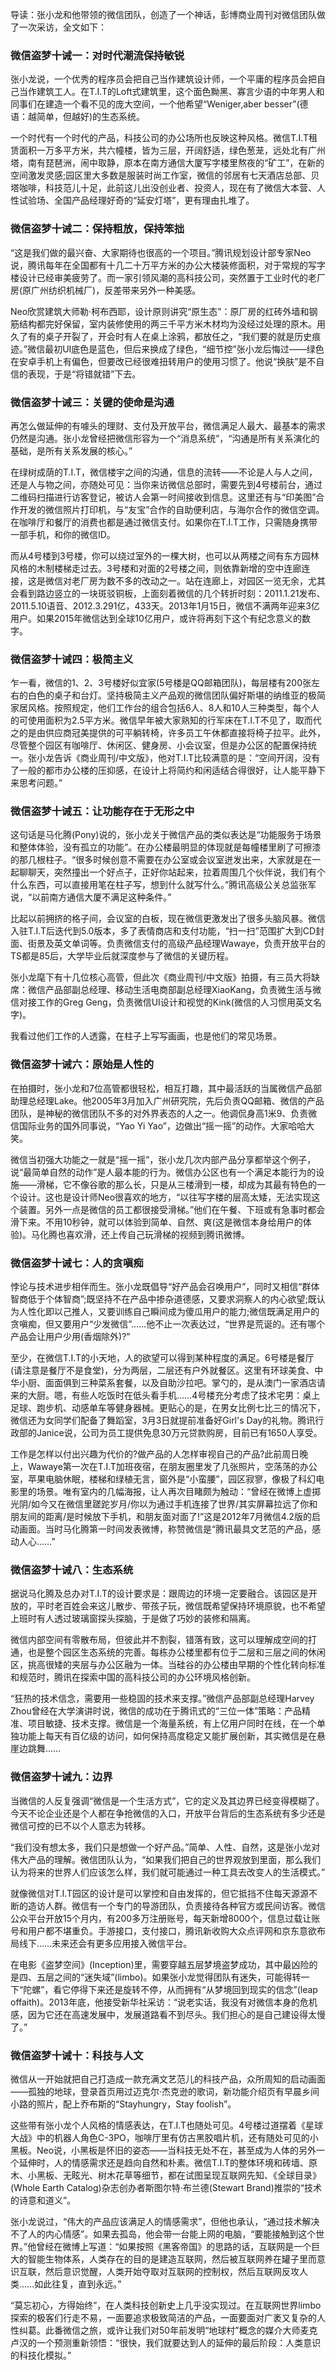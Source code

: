 导读：张小龙和他带领的微信团队，创造了一个神话，彭博商业周刊对微信团队做了一次采访，全文如下：

### 微信盗梦十诫一：对时代潮流保持敏锐

张小龙说，一个优秀的程序员会把自己当作建筑设计师，一个平庸的程序员会把自己当作建筑工人。在T.I.T的Loft式建筑里，这个面色黝黑、寡言少语的中年男人和同事们在建造一个看不见的庞大空间，一个他希望“Weniger,aber besser”(德语：越简单，但越好)的生态系统。

一个时代有一个时代的产品，科技公司的办公场所也反映这种风格。微信T.I.T租赁面积一万多平方米，共六幢楼，皆为三层，开阔舒适，绿色葱茏，远处北有广州塔，南有琵琶洲，闹中取静，原本在南方通信大厦写字楼里熬夜的“矿工”，在新的空间激发灵感;园区里大多数是服装时尚工作室，微信的邻居有七天酒店总部、贝塔咖啡，科技范儿十足，此前这儿出没创业者、投资人，现在有了微信大本营、人性试验场、全国产品经理好奇的“延安灯塔”，更有理由扎堆了。

### 微信盗梦十诫二：保持粗放，保持笨拙

“这是我们做的最兴奋、大家期待也很高的一个项目。”腾讯规划设计部专家Neo说，腾讯每年在全国都有十几二十万平方米的办公大楼装修面积，对于常规的写字楼设计已经审美疲劳了。而一家引领风潮的高科技公司，突然置于工业时代的老厂房(原广州纺织机械厂)，反差带来另外一种美感。

Neo欣赏建筑大师勒·柯布西耶，设计原则讲究“原生态”：原厂房的红砖外墙和钢筋结构都完好保留，室内装修使用的两三千平方米木材均为没经过处理的原木。用久了有的桌子开裂了，开会时有人在桌上涂鸦，都放任之，“我们要的就是历史痕迹。”微信最初UI底色是蓝色，但后来换成了绿色，“细节控”张小龙后悔过——绿色在安卓手机上有偏色，但要改已经很难扭转用户的使用习惯了。他说“换肤”是不自信的表现，于是“将错就错”下去。

### 微信盗梦十诫三：关键的使命是沟通

再怎么做延伸的有噱头的理财、支付及开放平台，微信满足人最大、最基本的需求仍然是沟通。张小龙曾经把微信形容为一个“消息系统”，“沟通是所有关系演化的基础，是所有关系发展的核心。”

在绿树成荫的T.I.T，微信楼宇之间的沟通，信息的流转——不论是人与人之间，还是人与物之间，亦随处可见：当你来访微信总部时，需要先到4号楼前台，通过二维码扫描进行访客登记，被访人会第一时间接收到信息。这里还有与“印美图”合作开发的微信照片打印机，与“友宝”合作的自助便利店，与海尔合作的微信空调。在咖啡厅和餐厅的消费也都是通过微信支付。如果你在T.I.T工作，只需随身携带一部手机，和你的微信ID。

而从4号楼到3号楼，你可以绕过室外的一棵大树，也可以从两楼之间有东方园林风格的木制楼梯走过去。3号楼和对面的2号楼之间，则依靠新增的空中连廊连接，这是微信对老厂房为数不多的改动之一。站在连廊上，对园区一览无余，尤其会看到路边竖立的一块斑驳铜板，上面刻着微信的几个转折时刻：2011.1.21发布、2011.5.10语音、2012.3.291亿，433天。2013年1月15日，微信不满两年迎来3亿用户。如果2015年微信达到全球10亿用户，或许将再刻下这个有纪念意义的数字。

### 微信盗梦十诫四：极简主义

乍一看，微信的1、2、3号楼好似宜家(5号楼是QQ邮箱团队)，每层楼有200张左右的白色的桌子和台灯。坚持极简主义产品观的微信团队偏好斯堪的纳维亚的极简家居风格。按照规定，他们工作台的组合包括6人、8人和10人三种类型，每个人的可使用面积为2.5平方米。微信早年被大家熟知的行军床在T.I.T不见了，取而代之的是由供应商冠美提供的可平躺转椅，许多员工午休都直接将椅子拉平。此外，尽管整个园区有咖啡厅、休闲区、健身房、小会议室，但是办公区的配置保持统一。张小龙告诉《商业周刊/中文版》，他对T.I.T比较满意的是：“空间开阔，没有了一般的都市办公楼的压抑感，在设计上将简约和闲适结合得很好，让人能平静下来思考问题。”

### 微信盗梦十诫五：让功能存在于无形之中

这句话是马化腾(Pony)说的，张小龙关于微信产品的类似表达是“功能服务于场景和整体体验，没有孤立的功能”。在办公楼最明显的体现就是每幢楼里刷了可擦漆的那几根柱子。“很多时候创意不需要在办公室或会议室迸发出来，大家就是在一起聊聊天，突然撞出一个好点子，正好你站起来，拉着周围几个伙伴说，我们有个什么东西，可以直接用笔在柱子写，想到什么就写什么。”腾讯高级公关总监张军说，“以前南方通信大厦不满足这种条件。”

比起以前拥挤的格子间，会议室的白板，现在微信更激发出了很多头脑风暴。微信入驻T.I.T后迭代到5.0版本，多了表情商店和支付功能，“扫一扫”范围扩大到CD封面、街景及英文单词等。负责微信支付的高级产品经理Wawaye，负责开放平台的TS都是85后，大学毕业后就深度参与了微信的关键历程。

张小龙麾下有十几位核心高管，但此次《商业周刊/中文版》拍摄，有三员大将缺席：微信产品部副总经理、移动生活电商部副总经理XiaoKang，负责微生活与微信对接工作的Greg Geng，负责微信UI设计和视觉的Kink(微信的人习惯用英文名字)。

我看过他们工作的人透露，在柱子上写写画画，也是他们的常见场景。

### 微信盗梦十诫六：原始是人性的

在拍摄时，张小龙和7位高管都很轻松，相互打趣，其中最活跃的当属微信产品部助理总经理Lake。他2005年3月加入广州研究院，先后负责QQ邮箱、微信的产品团队，是神秘的微信团队不多的对外界表态的人之一。他调侃身高1米9、负责微信国际业务的国外同事说，“Yao Yi Yao”，边做出“摇一摇”的动作。大家哈哈大笑。

微信当初强大功能之一就是“摇一摇”，张小龙几次内部产品分享都举这个例子，说“最简单自然的动作”是人最本能的行为。微信办公区也有一个满足本能行为的设施——滑梯，它不像谷歌的那么长，只是从三楼滑到一楼，却成为其最有特色的一个设计。这也是设计师Neo很喜欢的地方，“以往写字楼的层高太矮，无法实现这个装置。另外一点是微信的员工都很接受滑梯。”他们在午餐、下班或有急事时都会滑下来。不用10秒钟，就可以体验到简单、自然、爽(这是微信本身给用户的体验)。马化腾也喜欢滑，还上传自己玩滑梯的视频到腾讯微博。

### 微信盗梦十诫七：人的贪嗔痴

悖论与技术进步相伴而生。张小龙既倡导“好产品会召唤用户”，同时又相信“群体智商低于个体智商”;既坚持不在产品中掺杂道德感，又要求洞察人的内心欲望;既认为人性化即以己推人，又要训练自己瞬间成为傻瓜用户的能力;微信既满足用户的贪嗔痴，但又要用户“少发微信”……他不止一次表达过，“世界是荒诞的。还有哪个产品会让用户少用(香烟除外)?”

至少，在微信T.I.T的小天地，人的欲望可以得到某种程度的满足。6号楼是餐厅(请注意是餐厅不是食堂)，分为两层，二层还有户外就餐区。这里有环球美食、中华小厨、面面俱到三种菜系套餐，以及自助沙拉吧。掌勺的，是从澳门一家酒店请来的大厨。嗯，有些人吃饭时在低头看手机……4号楼充分考虑了技术宅男：桌上足球、跑步机、动感单车等健身器械。更贴心的是，在男女比例七比三的情况下，微信还为女同学们配备了舞蹈室，3月3日就提前准备好Girl's Day的礼物。腾讯行政部的Janice说，公司为员工提供免息30万元贷款购房，目前已有1650人享受。

工作是怎样以付出兴趣为代价的?做产品的人怎样审视自己的产品?此前周日晚上，Wawaye第一次在T.I.T加班夜宿，在朋友圈里发了几张照片，空荡荡的办公室，苹果电脑休眠，楼梯和绿植无言，窗外是“小蛮腰”，园区寂寥，像极了科幻电影里的场景。唯有室内的几幅海报，让人再次目睹颇为触动：“曾经在微博上虚掷光阴/如今又在微信里蹉跎岁月/你以为通过手机连接了世界/其实屏幕拉远了你和朋友间的距离/是时候放下手机，和朋友面对面了!”这是2012年7月微信4.2版的启动画面。当时马化腾第一时间发表微博，称赞微信是“腾讯最具文艺范的产品，感动人心……”

### 微信盗梦十诫八：生态系统

据说马化腾及总办对T.I.T的设计要求是：跟周边的环境一定要融合。该园区是开放的，平时老百姓会来这儿散步、带孩子玩，微信既希望保持环境原貌，也不希望上班时有人透过玻璃窗探头探脑，于是做了巧妙的装修和隔离。

微信内部空间有零散布局，但彼此并不割裂，错落有致，这可以理解成空间的打通，也是整个园区生态系统的完善。每栋办公楼里都有位于二层和三层之间的休闲区，挑高很矮的夹层与办公区融为一体。当硅谷的办公楼由早期的个性化转向标准和规范时，腾讯在探索中国的高科技公司的办公环境风格创新。

“狂热的技术信念，需要用一些稳固的技术来支撑。”微信产品部副总经理Harvey Zhou曾经在大学演讲时说，微信的成功在于腾讯式的“三位一体”策略：产品精准、项目敏捷、技术支撑。微信是一个海量系统，有上亿用户同时在线，在一个单独功能上每天有百亿级的访问，如何保持高度稳定又能扩展创新，其实微信是在悬崖边跳舞……

### 微信盗梦十诫九：边界

当微信的人反复强调“微信是一个生活方式”，它的定义及其边界已经变得模糊了。今天不论企业还是个人都在争抢微信的入口，开放平台背后的生态系统有多少还是微信可控的已不以个人意志为转移。

“我们没有想太多，我们只是想做一个好产品。”简单、人性、自然，这是张小龙对伟大产品的理解。微信团队认为，“如果我们把自己的世界观放到里面，那么我们认为将来的世界人们应该怎么样，我们就可能通过一种工具去改变人的生活模式。”

就像微信对T.I.T园区的设计是可以掌控和自由发挥的，但它抵挡不住每天源源不断的造访人群。微信有一个专门的导游团队，负责接待各种官方或民间访客。微信公众平台开放15个月内，有200多万注册账号，每天新增8000个，信息过载让账号和用户都不堪重负。手游接口，支付接口，腾讯新收购大众点评网和京东意欲布局线下……未来还会有更多应用接入微信平台。

在电影《盗梦空间》(Inception)里，需要穿越五层梦境盗梦成功，其中最凶险的是四、五层之间的“迷失域”(limbo)。如果张小龙觉得团队有迷失，可能得转一下“陀螺”，看它停得下来还是旋转不停，从而拥有“从梦境回到现实的信念”(leap offaith)。2013年底，他接受新华社采访：“说老实话，我没有对微信本身的危机感，因为它还在高速发展中，发展道路看不到尽头。我们担心的是自己建设得太慢了。”

### 微信盗梦十诫十：科技与人文

微信从一开始就把自己打造成一款充满文艺范儿的科技产品，众所周知的启动画面——孤独的地球，登录首页用过迈克尔·杰克逊的歌词，新功能介绍页有早晨乡间小路的照片，配上乔布斯的“Stayhungry，Stay foolish”。

这些带有张小龙个人风格的情感表达，在T.I.T也随处可见。4号楼过道摆着《星球大战》中的机器人角色C-3PO，咖啡厅里有仿古黑胶唱片机，还有随处可见的小黑板。Neo说，小黑板是怀旧的姿态——当科技无处不在，甚至成为人体的另外一个延伸时，人的情感需求还是趋向自然和朴素。微信T.I.T的整体环境和砖墙、原木、小黑板、无眩光、树木花草等细节，都在试图呈现互联网先知、《全球目录》(Whole Earth Catalog)杂志创办者斯图尔特·布兰德(Stewart Brand)推崇的“技术的诗意和道义”。

张小龙说过，“伟大的产品应该满足人的情感需求”，但他也承认，“通过技术解决不了人的内心情感”。如果去孤岛，他会带一台能上网的电脑，“要能接触到这个世界。”他曾经在微博上写道：“如果按照《黑客帝国》的思路的话，互联网是一个巨大的智能生物体系，人类存在的目的是建造互联网，然后被互联网养在罐子里而意识互联，然后意识觉醒，人类开始夺取对互联网的控制权，然后互联网反攻人类……如此往复，直到永远。”

“莫忘初心，方得始终”，在人类科技创新史上几乎没实现过。在互联网世界limbo探索的极客们行走不易，一面要追求极致简洁的产品，一面要面对广袤又复杂的人性纠葛。此番微信之旅，或许让我们对50年前发明“地球村”概念的媒介大师麦克卢汉的一个预测重新领悟：“很快，我们就要达到人的延伸的最后阶段：人类意识的科技化模拟。”